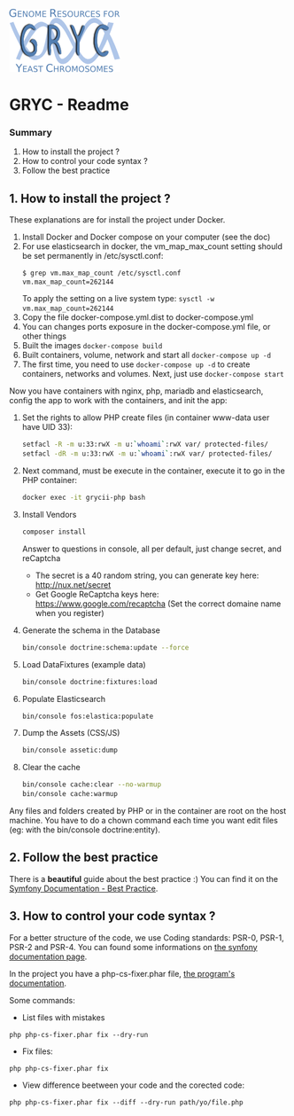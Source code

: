 ![GrycII](./web/images/GRYC_logo_beta_v2.png)
# GRYC - Readme

### Summary
1. How to install the project ?
2. How to control your code syntax ?
3. Follow the best practice

## 1. How to install the project ?
These explanations are for install the project under Docker.

1. Install Docker and Docker compose on your computer (see the doc)
3. For use elasticsearch in docker, the vm_map_max_count setting should be set permanently in /etc/sysctl.conf:
    ```
    $ grep vm.max_map_count /etc/sysctl.conf
    vm.max_map_count=262144
    ```
    To apply the setting on a live system type: `sysctl -w vm.max_map_count=262144`
4. Copy the file docker-compose.yml.dist to docker-compose.yml
4. You can changes ports exposure in the docker-compose.yml file, or other things
5. Built the images `docker-compose build`
6. Built containers, volume, network and start all `docker-compose up -d`
7. The first time, you need to use `docker-compose up -d` to create containers, networks and volumes. Next, just use `docker-compose start`

Now you have containers with nginx, php, mariadb and elasticsearch, config the app to work with the containers, and init the app:
    
1. Set the rights to allow PHP create files (in container www-data user have UID 33):
    ```bash
    setfacl -R -m u:33:rwX -m u:`whoami`:rwX var/ protected-files/
    setfacl -dR -m u:33:rwX -m u:`whoami`:rwX var/ protected-files/
    ```

2. Next command, must be execute in the container, execute it to go in the PHP container:
    ```bash
    docker exec -it grycii-php bash
    ```

3. Install Vendors
    ```bash
    composer install
    ```

    Answer to questions in console, all per default, just change secret, and reCaptcha
      * The secret is a 40 random string, you can generate key here: http://nux.net/secret
      * Get Google ReCaptcha keys here: https://www.google.com/recaptcha (Set the correct domaine name when you register)

4. Generate the schema in the Database
    ```bash
    bin/console doctrine:schema:update --force
    ```

5. Load DataFixtures (example data)
    ```bash
    bin/console doctrine:fixtures:load
    ```

6. Populate Elasticsearch
    ```bash
    bin/console fos:elastica:populate
    ```

7. Dump the Assets (CSS/JS)
    ```bash
    bin/console assetic:dump
    ```

8. Clear the cache
    ```bash
    bin/console cache:clear --no-warmup
    bin/console cache:warmup
    ```

Any files and folders created by PHP or in the container are root on the host machine. You have to do a chown command each time you want edit files (eg: with the bin/console doctrine:entity).


## 2. Follow the best practice
There is a **beautiful** guide about the best practice :) You can find it on the [Symfony Documentation - Best Practice](http://symfony.com/doc/current/best_practices/index.html).

## 3. How to control your code syntax ?
For a better structure of the code, we use Coding standards: PSR-0, PSR-1, PSR-2 and PSR-4.
You can found some informations on [the synfony documentation page](http://symfony.com/doc/current/contributing/code/standards.html).

In the project you have a php-cs-fixer.phar file, [the program's documentation](http://cs.sensiolabs.org/).

Some commands:
   * List files with mistakes

    php php-cs-fixer.phar fix --dry-run

   * Fix files:

    php php-cs-fixer.phar fix

   * View difference beetween your code and the corected code:

    php php-cs-fixer.phar fix --diff --dry-run path/yo/file.php
